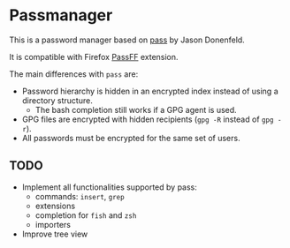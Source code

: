 Passmanager
===========

This is a password manager based on [pass](https://www.passwordstore.org/) by Jason Donenfeld.

It is compatible with Firefox [PassFF](https://addons.mozilla.org/en-US/firefox/addon/passff/)
extension.

The main differences with `pass` are:

- Password hierarchy is hidden in an encrypted index instead of using a directory structure.
    - The bash completion still works if a GPG agent is used.
- GPG files are encrypted with hidden recipients (`gpg -R` instead of `gpg -r`).
- All passwords must be encrypted for the same set of users.


TODO
----

- Implement all functionalities supported by pass:
    - commands: `insert`, `grep`
    - extensions
    - completion for `fish` and `zsh`
    - importers
- Improve tree view
